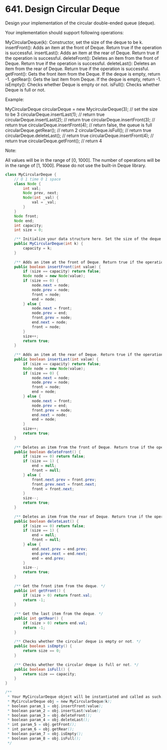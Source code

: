 # 641. Design Circular Deque
Design your implementation of the circular double-ended queue (deque).

Your implementation should support following operations:

MyCircularDeque(k): Constructor, set the size of the deque to be k.
insertFront(): Adds an item at the front of Deque. Return true if the operation is successful.
insertLast(): Adds an item at the rear of Deque. Return true if the operation is successful.
deleteFront(): Deletes an item from the front of Deque. Return true if the operation is successful.
deleteLast(): Deletes an item from the rear of Deque. Return true if the operation is successful.
getFront(): Gets the front item from the Deque. If the deque is empty, return -1.
getRear(): Gets the last item from Deque. If the deque is empty, return -1.
isEmpty(): Checks whether Deque is empty or not. 
isFull(): Checks whether Deque is full or not.
 

Example:

MyCircularDeque circularDeque = new MycircularDeque(3); // set the size to be 3
circularDeque.insertLast(1);			// return true
circularDeque.insertLast(2);			// return true
circularDeque.insertFront(3);			// return true
circularDeque.insertFront(4);			// return false, the queue is full
circularDeque.getRear();  			// return 2
circularDeque.isFull();				// return true
circularDeque.deleteLast();			// return true
circularDeque.insertFront(4);			// return true
circularDeque.getFront();			// return 4
 

Note:

All values will be in the range of [0, 1000].
The number of operations will be in the range of [1, 1000].
Please do not use the built-in Deque library.

```java
class MyCircularDeque {
    // O 1 time O 1 space
    class Node {
        int val;
        Node prev, next;
        Node(int _val) {
            val = _val;
        }
    }
    Node front;
    Node end;
    int capacity;
    int size = 0;

    /** Initialize your data structure here. Set the size of the deque to be k. */
    public MyCircularDeque(int k) {
        capacity = k;
    }
    
    /** Adds an item at the front of Deque. Return true if the operation is successful. */
    public boolean insertFront(int value) {
        if (size == capacity) return false;
        Node node = new Node(value);
        if (size == 0) {
            node.next = node;
            node.prev = node;
            front = node;
            end = node;
        } else {
            node.next = front;
            node.prev = end;
            front.prev = node;
            end.next = node;
            front = node;
        }
        size++;
        return true;
    }
    
    /** Adds an item at the rear of Deque. Return true if the operation is successful. */
    public boolean insertLast(int value) {
        if (size == capacity) return false;
        Node node = new Node(value);
        if (size == 0) {
            node.next = node;
            node.prev = node;
            front = node;
            end = node;
        } else {
            node.next = front;
            node.prev = end;
            front.prev = node;
            end.next = node;
            end = node;
        }
        size++;        
        return true;
    }
    
    /** Deletes an item from the front of Deque. Return true if the operation is successful. */
    public boolean deleteFront() {
        if (size == 0) return false;
        if (size == 1) {
            end = null;
            front = null;
        } else {
            front.next.prev = front.prev;
            front.prev.next = front.next;
            front = front.next;
        }
        size--;
        return true;
    }
    
    /** Deletes an item from the rear of Deque. Return true if the operation is successful. */
    public boolean deleteLast() {
        if (size == 0) return false;
        if (size == 1) {
            end = null;
            front = null;
        } else {
            end.next.prev = end.prev;
            end.prev.next = end.next;
            end = end.prev;
        }
        size--;
        return true;
    }
    
    /** Get the front item from the deque. */
    public int getFront() {
        if (size > 0) return front.val;
        return -1;
    }
    
    /** Get the last item from the deque. */
    public int getRear() {
        if (size > 0) return end.val;
        return -1;
    }
    
    /** Checks whether the circular deque is empty or not. */
    public boolean isEmpty() {
        return size == 0;
    }
    
    /** Checks whether the circular deque is full or not. */
    public boolean isFull() {
        return size == capacity;
    }
}

/**
 * Your MyCircularDeque object will be instantiated and called as such:
 * MyCircularDeque obj = new MyCircularDeque(k);
 * boolean param_1 = obj.insertFront(value);
 * boolean param_2 = obj.insertLast(value);
 * boolean param_3 = obj.deleteFront();
 * boolean param_4 = obj.deleteLast();
 * int param_5 = obj.getFront();
 * int param_6 = obj.getRear();
 * boolean param_7 = obj.isEmpty();
 * boolean param_8 = obj.isFull();
 */
```
